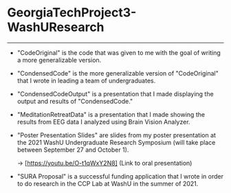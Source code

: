 # GeorgiaTechProject3-WashUResearch
---------------------------------------------------------------------------------------------------------------------------------------
- "CodeOriginal" is the code that was given to me with the goal of writing a more generalizable version.

- "CondensedCode" is the more generalizable version of "CodeOriginal" that I wrote in leading a team of undergraduates.

- "CondensedCodeOutput" is a presentation that I made displaying the output and results of "CondensedCode."

- "MeditationRetreatData" is a presentation that I made showing the results from EEG data I analyzed using Brain Vision Analyzer.

- "Poster Presentation Slides" are slides from my poster presentation at the 2021 WashU Undergraduate Research Symposium (will take place between September 27 and October 1).

  -> [https://youtu.be/O-t1qWxY2N8] (Link to oral presentation)

- "SURA Proposal" is a successful funding application that I wrote in order to do research in the CCP Lab at WashU in the summer of 2021.
